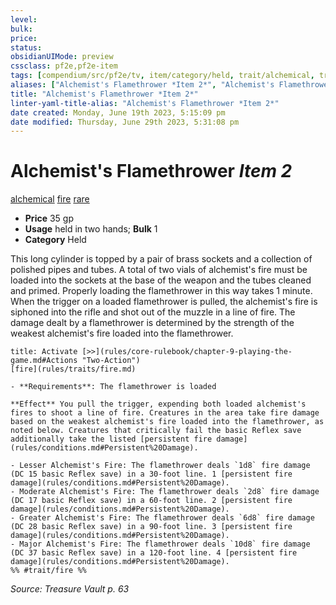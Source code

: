 ```yaml
---
level:
bulk:
price:
status:
obsidianUIMode: preview
cssclass: pf2e,pf2e-item
tags: [compendium/src/pf2e/tv, item/category/held, trait/alchemical, trait/fire, trait/rare]
aliases: ["Alchemist's Flamethrower *Item 2*", "Alchemist's Flamethrower"]
title: "Alchemist's Flamethrower *Item 2*"
linter-yaml-title-alias: "Alchemist's Flamethrower *Item 2*"
date created: Monday, June 19th 2023, 5:15:09 pm
date modified: Thursday, June 29th 2023, 5:31:08 pm
---
```


# Alchemist's Flamethrower *Item 2*

[alchemical](rules/traits/alchemical.md) [fire](rules/traits/fire.md) [rare](rules/traits/rare.md)  

- **Price** 35 gp
- **Usage** held in two hands; **Bulk** 1
- **Category** Held

This long cylinder is topped by a pair of brass sockets and a collection of polished pipes and tubes. A total of two vials of alchemist's fire must be loaded into the sockets at the base of the weapon and the tubes cleaned and primed. Properly loading the flamethrower in this way takes 1 minute. When the trigger on a loaded flamethrower is pulled, the alchemist's fire is siphoned into the rifle and shot out of the muzzle in a line of fire. The damage dealt by a flamethrower is determined by the strength of the weakest alchemist's fire loaded into the flamethrower.

```ad-embed-ability
title: Activate [>>](rules/core-rulebook/chapter-9-playing-the-game.md#Actions "Two-Action")
[fire](rules/traits/fire.md)  

- **Requirements**: The flamethrower is loaded

**Effect** You pull the trigger, expending both loaded alchemist's fires to shoot a line of fire. Creatures in the area take fire damage based on the weakest alchemist's fire loaded into the flamethrower, as noted below. Creatures that critically fail the basic Reflex save additionally take the listed [persistent fire damage](rules/conditions.md#Persistent%20Damage).

- Lesser Alchemist's Fire: The flamethrower deals `1d8` fire damage (DC 15 basic Reflex save) in a 30-foot line. 1 [persistent fire damage](rules/conditions.md#Persistent%20Damage).
- Moderate Alchemist's Fire: The flamethrower deals `2d8` fire damage (DC 17 basic Reflex save) in a 60-foot line. 2 [persistent fire damage](rules/conditions.md#Persistent%20Damage).
- Greater Alchemist's Fire: The flamethrower deals `6d8` fire damage (DC 28 basic Reflex save) in a 90-foot line. 3 [persistent fire damage](rules/conditions.md#Persistent%20Damage).
- Major Alchemist's Fire: The flamethrower deals `10d8` fire damage (DC 37 basic Reflex save) in a 120-foot line. 4 [persistent fire damage](rules/conditions.md#Persistent%20Damage).  
%% #trait/fire %%
```

*Source: Treasure Vault p. 63*
